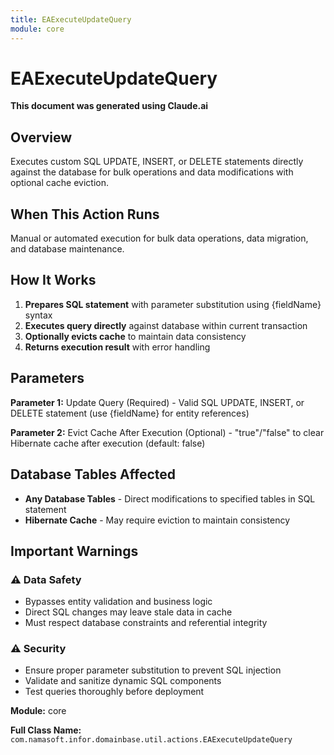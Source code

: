 ```yaml
---
title: EAExecuteUpdateQuery
module: core
---
```



<div class='entity-flows'>

# EAExecuteUpdateQuery

**This document was generated using Claude.ai**

## Overview

Executes custom SQL UPDATE, INSERT, or DELETE statements directly against the database for bulk operations and data modifications with optional cache eviction.

## When This Action Runs

Manual or automated execution for bulk data operations, data migration, and database maintenance.

## How It Works

1. **Prepares SQL statement** with parameter substitution using {fieldName} syntax
2. **Executes query directly** against database within current transaction
3. **Optionally evicts cache** to maintain data consistency
4. **Returns execution result** with error handling

## Parameters

**Parameter 1:** Update Query (Required) - Valid SQL UPDATE, INSERT, or DELETE statement (use {fieldName} for entity references)

**Parameter 2:** Evict Cache After Execution (Optional) - "true"/"false" to clear Hibernate cache after execution (default: false)

## Database Tables Affected

- **Any Database Tables** - Direct modifications to specified tables in SQL statement
- **Hibernate Cache** - May require eviction to maintain consistency

## Important Warnings

### ⚠️ Data Safety
- Bypasses entity validation and business logic
- Direct SQL changes may leave stale data in cache
- Must respect database constraints and referential integrity

### ⚠️ Security
- Ensure proper parameter substitution to prevent SQL injection
- Validate and sanitize dynamic SQL components
- Test queries thoroughly before deployment

**Module:** core

**Full Class Name:** `com.namasoft.infor.domainbase.util.actions.EAExecuteUpdateQuery`


</div>